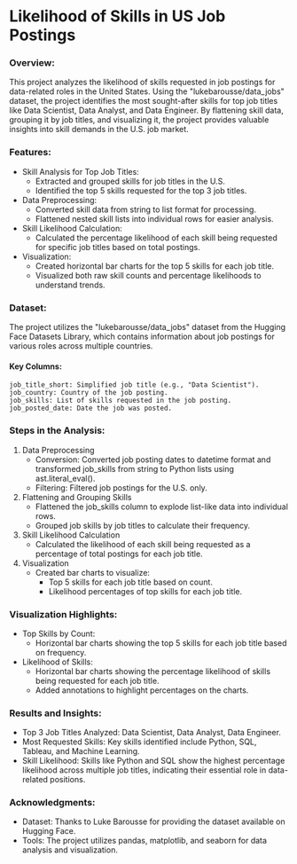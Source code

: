 # Likelihood of Skills in US Job Postings

### Overview:
This project analyzes the likelihood of skills requested in job postings for data-related roles in the United States. Using the "lukebarousse/data_jobs" 
dataset, the project identifies the most sought-after skills for top job titles like Data Scientist, Data Analyst, and Data Engineer. By flattening skill data, 
grouping it by job titles, and visualizing it, the project provides valuable insights into skill demands in the U.S. job market.

### Features:
- Skill Analysis for Top Job Titles:
    - Extracted and grouped skills for job titles in the U.S.
    - Identified the top 5 skills requested for the top 3 job titles.
- Data Preprocessing:
    - Converted skill data from string to list format for processing.
    - Flattened nested skill lists into individual rows for easier analysis.
- Skill Likelihood Calculation:
    - Calculated the percentage likelihood of each skill being requested for specific job titles based on total postings.
- Visualization:
    - Created horizontal bar charts for the top 5 skills for each job title.
    - Visualized both raw skill counts and percentage likelihoods to understand trends.

### Dataset:
The project utilizes the "lukebarousse/data_jobs" dataset from the Hugging Face Datasets Library, which contains information about job postings for various roles 
across multiple countries.
#### Key Columns:
    job_title_short: Simplified job title (e.g., "Data Scientist").
    job_country: Country of the job posting.
    job_skills: List of skills requested in the job posting.
    job_posted_date: Date the job was posted.

### Steps in the Analysis:
1. Data Preprocessing
    - Conversion: Converted job posting dates to datetime format and transformed job_skills from string to Python lists using ast.literal_eval().
    - Filtering: Filtered job postings for the U.S. only.
2. Flattening and Grouping Skills
    - Flattened the job_skills column to explode list-like data into individual rows.
    - Grouped job skills by job titles to calculate their frequency.
3. Skill Likelihood Calculation
    - Calculated the likelihood of each skill being requested as a percentage of total postings for each job title.
4. Visualization
    - Created bar charts to visualize:
        - Top 5 skills for each job title based on count.
        - Likelihood percentages of top skills for each job title.

### Visualization Highlights:
- Top Skills by Count:
    - Horizontal bar charts showing the top 5 skills for each job title based on frequency.
- Likelihood of Skills:
    - Horizontal bar charts showing the percentage likelihood of skills being requested for each job title.
    - Added annotations to highlight percentages on the charts.

### Results and Insights:
- Top 3 Job Titles Analyzed: Data Scientist, Data Analyst, Data Engineer.
- Most Requested Skills: Key skills identified include Python, SQL, Tableau, and Machine Learning.
- Skill Likelihood: Skills like Python and SQL show the highest percentage likelihood across multiple job titles, indicating their essential role in data-related positions.

### Acknowledgments:
- Dataset: Thanks to Luke Barousse for providing the dataset available on Hugging Face.
- Tools: The project utilizes pandas, matplotlib, and seaborn for data analysis and visualization.
